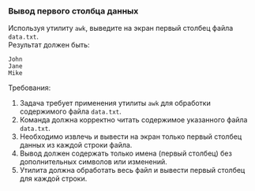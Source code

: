 
### Вывод первого столбца данных

Используя утилиту `awk`, выведите на экран первый столбец файла `data.txt`.\
Результат должен быть:
```
John
Jane
Mike
```

Требования:
1. Задача требует применения утилиты `awk` для обработки содержимого файла `data.txt`.
2. Команда должна корректно читать содержимое указанного файла `data.txt`.
3. Необходимо извлечь и вывести на экран только первый столбец данных из каждой строки файла.
4. Вывод должен содержать только имена (первый столбец) без дополнительных символов или изменений.
5. Утилита должна обработать весь файл и вывести первый столбец для каждой строки.